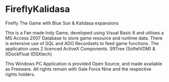 # FireflyKalidasa
Firefly The Game with Blue Sun &amp; Kalidasa expansions

This is a Fan made Indy Game, developed using Visual Basic 6 and utilises a MS Access 2007 Database to store game resource and runtime data. 
There is extensive use of SQL and ADO Recordsets to feed game functions.
The application uses 2 licenced ActiveX Components. SftTree (SoftelVDM) & XDockFloat (DSXtech)

This Windows PC Application is provided Open Source, and made available as Freeware. All rights remain with Gale Force Nine and the respective rights holders.
